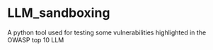 # LLM_sandboxing
A python tool used for testing some vulnerabilities highlighted in the OWASP top 10 LLM
